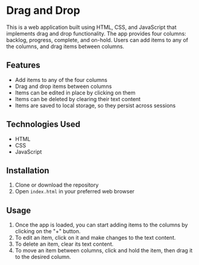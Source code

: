# Drag and Drop

This is a web application built using HTML, CSS, and JavaScript that implements drag and drop functionality. The app provides four columns: backlog, progress, complete, and on-hold. Users can add items to any of the columns, and drag items between columns.

## Features

- Add items to any of the four columns
- Drag and drop items between columns
- Items can be edited in place by clicking on them
- Items can be deleted by clearing their text content
- Items are saved to local storage, so they persist across sessions

## Technologies Used

- HTML
- CSS
- JavaScript

## Installation

1. Clone or download the repository
2. Open `index.html` in your preferred web browser

## Usage

1. Once the app is loaded, you can start adding items to the columns by clicking on the "+" button.
2. To edit an item, click on it and make changes to the text content.
3. To delete an item, clear its text content.
4. To move an item between columns, click and hold the item, then drag it to the desired column.
